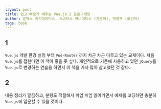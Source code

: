 ```yaml
---
layout: post
title: 쉽고 빠르게 배우는 Vue.js 2 프로그래밍
author: 알렉스 키리아키디스, 코스타스 매니아티스 (지은이), 박창주 (옮긴이)
tags: book
---
```


## 1

`Vue.js` 개발 환경 설정 부터 `Vue-Router` 까지 차근 차근 다루고 있는 교재이다. 처음 `Vue.js`를 접한다면 이 책이 좋을 듯 싶다. 개인적으로 기존에 사용하고 있던 `jQuery`를 `Vue.js`로 변경하는 연습을 하면서 이 책을 가자 많이 참고했던 것 같다. 

## 2

내용 정리가 깔끔하고, 분량도 적절해서 쉬엄 쉬엄 읽어가면서 예제를 코딩하면 충분히 `Vue.js`에 입문할 수 있을 것이다.